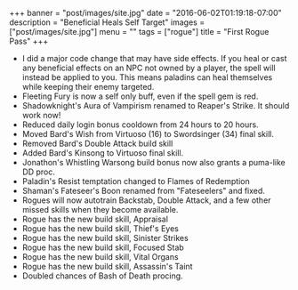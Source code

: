 +++
banner = "post/images/site.jpg"
date = "2016-06-02T01:19:18-07:00"
description = "Beneficial Heals Self Target"
images = ["post/images/site.jpg"]
menu = ""
tags = ["rogue"]
title = "First Rogue Pass"
+++
* I did a major code change that may have side effects. If you heal or cast any beneficial effects on an NPC not owned by a player, the spell will instead be applied to you. This means paladins can heal themselves while keeping their enemy targeted.
* Fleeting Fury is now a self only buff, even if the spell gem is red.
* Shadowknight's Aura of Vampirism renamed to Reaper's Strike. It should work now!
* Reduced daily login bonus cooldown from 24 hours to 20 hours.
* Moved Bard's Wish from Virtuoso (16) to Swordsinger (34) final skill. 
* Removed Bard's Double Attack build skill
* Added Bard's Kinsong to Virtuoso final skill.
* Jonathon's Whistling Warsong build bonus now also grants a puma-like DD proc.
* Paladin's Resist temptation changed to Flames of Redemption
* Shaman's Fateseer's Boon renamed from "Fateseelers" and fixed.
* Rogues will now autotrain Backstab, Double Attack, and a few other missed skills when they become available.
* Rogue has the new build skill, Appraisal
* Rogue has the new build skill, Thief's Eyes
* Rogue has the new build skill, Sinister Strikes
* Rogue has the new build skill, Focused Stab
* Rogue has the new build skill, Vital Organs
* Rogue has the new build skill, Assassin's Taint
* Doubled chances of Bash of Death procing.
<!--more-->
